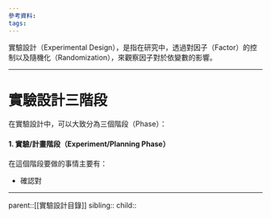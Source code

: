 ```yaml
---
參考資料:
tags:
---
```

實驗設計（Experimental Design），是指在研究中，透過對因子（Factor）的控制以及隨機化（Randomization），來觀察因子對於依變數的影響。
- - -
# 實驗設計三階段
在實驗設計中，可以大致分為三個階段（Phase）：
#### 1. 實驗/計畫階段（Experiment/Planning Phase）
在這個階段要做的事情主要有：
- 確認對

- - -
parent::[[實驗設計目錄]]
sibling::
child::